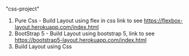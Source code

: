 "css-project" 

1. Pure Css - Build Layout using flex in css link to see https://flexbox-layout.herokuapp.com/index.html
2. BootStrap 5 - Build Layout using bootstrap 5, link to see https://bootstrap5-layout.herokuapp.com/index.html
3. Build Layout using Css
